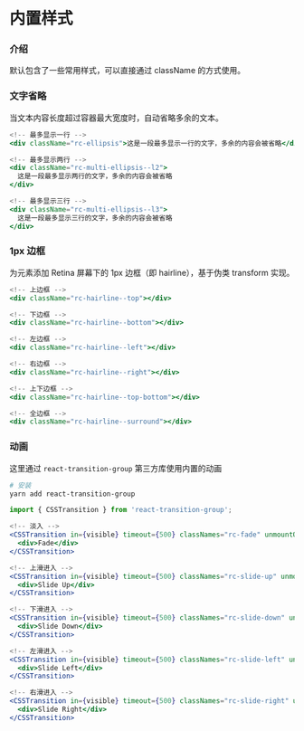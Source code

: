 # 内置样式

### 介绍

默认包含了一些常用样式，可以直接通过 className 的方式使用。

### 文字省略

当文本内容长度超过容器最大宽度时，自动省略多余的文本。

```jsx
<!-- 最多显示一行 -->
<div className="rc-ellipsis">这是一段最多显示一行的文字，多余的内容会被省略</div>

<!-- 最多显示两行 -->
<div className="rc-multi-ellipsis--l2">
  这是一段最多显示两行的文字，多余的内容会被省略
</div>

<!-- 最多显示三行 -->
<div className="rc-multi-ellipsis--l3">
  这是一段最多显示三行的文字，多余的内容会被省略
</div>
```

### 1px 边框

为元素添加 Retina 屏幕下的 1px 边框（即 hairline），基于伪类 transform 实现。

```jsx
<!-- 上边框 -->
<div className="rc-hairline--top"></div>

<!-- 下边框 -->
<div className="rc-hairline--bottom"></div>

<!-- 左边框 -->
<div className="rc-hairline--left"></div>

<!-- 右边框 -->
<div className="rc-hairline--right"></div>

<!-- 上下边框 -->
<div className="rc-hairline--top-bottom"></div>

<!-- 全边框 -->
<div className="rc-hairline--surround"></div>
```

### 动画

这里通过 `react-transition-group` 第三方库使用内置的动画
```bash
# 安装
yarn add react-transition-group
```
```js
import { CSSTransition } from 'react-transition-group';
```


```jsx
<!-- 淡入 -->
<CSSTransition in={visible} timeout={500} classNames="rc-fade" unmountOnExit>
  <div>Fade</div>
</CSSTransition>

<!-- 上滑进入 -->
<CSSTransition in={visible} timeout={500} classNames="rc-slide-up" unmountOnExit>
  <div>Slide Up</div>
</CSSTransition>

<!-- 下滑进入 -->
<CSSTransition in={visible} timeout={500} classNames="rc-slide-down" unmountOnExit>
  <div>Slide Down</div>
</CSSTransition>

<!-- 左滑进入 -->
<CSSTransition in={visible} timeout={500} classNames="rc-slide-left" unmountOnExit>
  <div>Slide Left</div>
</CSSTransition>

<!-- 右滑进入 -->
<CSSTransition in={visible} timeout={500} classNames="rc-slide-right" unmountOnExit>
  <div>Slide Right</div>
</CSSTransition>
```
